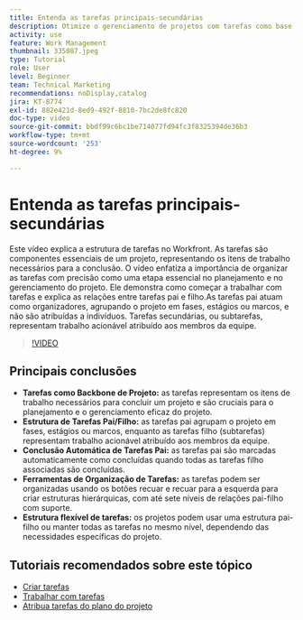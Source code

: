 ```yaml
---
title: Entenda as tarefas principais-secundárias
description: Otimize o gerenciamento de projetos com tarefas como base, usando estruturas pai-filho, conclusão automática de tarefas pai, ferramentas flexíveis de organização e estruturação de tarefas personalizadas para obter eficiência.
activity: use
feature: Work Management
thumbnail: 335087.jpeg
type: Tutorial
role: User
level: Beginner
team: Technical Marketing
recommendations: noDisplay,catalog
jira: KT-8774
exl-id: 882e421d-8ed9-492f-8810-7bc2de8fc820
doc-type: video
source-git-commit: bbdf99c6bc1be714077fd94fc3f8325394de36b3
workflow-type: tm+mt
source-wordcount: '253'
ht-degree: 9%

---
```


# Entenda as tarefas principais-secundárias

Este vídeo explica a estrutura de tarefas no Workfront. As tarefas são componentes essenciais de um projeto, representando os itens de trabalho necessários para a conclusão.&#x200B; O vídeo enfatiza a importância de organizar as tarefas com precisão como uma etapa essencial no planejamento e no gerenciamento do projeto. Ele demonstra como começar a trabalhar com tarefas e explica as relações entre tarefas pai e filho.
&#x200B;As tarefas pai atuam como organizadores, agrupando o projeto em fases, estágios ou marcos, e não são atribuídas a indivíduos. Tarefas secundárias, ou subtarefas, representam trabalho acionável atribuído aos membros da equipe.

>[!VIDEO](https://video.tv.adobe.com/v/3445601/?quality=12&learn=on&enablevpops=1&captions=por_br)

## Principais conclusões

* **Tarefas como Backbone de Projeto:** as tarefas representam os itens de trabalho necessários para concluir um projeto e são cruciais para o planejamento e o gerenciamento eficaz do projeto. &#x200B;
* **Estrutura de Tarefas Pai/Filho:** as tarefas pai agrupam o projeto em fases, estágios ou marcos, enquanto as tarefas filho (subtarefas) representam trabalho acionável atribuído aos membros da equipe. &#x200B;
* **Conclusão Automática de Tarefas Pai:** as tarefas pai são marcadas automaticamente como concluídas quando todas as tarefas filho associadas são concluídas. &#x200B;
* **Ferramentas de Organização de Tarefas:** as tarefas podem ser organizadas usando os botões recuar e recuar para a esquerda para criar estruturas hierárquicas, com até sete níveis de relações pai-filho com suporte.
* **Estrutura flexível de tarefas:** os projetos podem usar uma estrutura pai-filho ou manter todas as tarefas no mesmo nível, dependendo das necessidades específicas do projeto. &#x200B;


## Tutoriais recomendados sobre este tópico

* [Criar tarefas](/help/manage-work/tasks/how-to-create-tasks.md)
* [Trabalhar com tarefas](/help/manage-work/tasks/work-with-tasks.md)
* [Atribua tarefas do plano do projeto](/help/manage-work/tasks/assign-tasks-from-the-project-plan.md)

